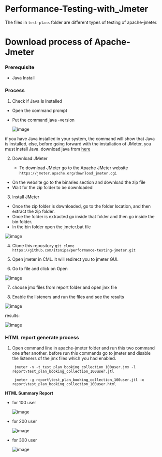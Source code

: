 # Performance-Testing-with_Jmeter


The files in ```test-plans``` folder are different types of testing of apache-jmeter.

# Download process of Apache-Jmeter

### **Prerequisite**

- Java Install

### **Process**

1. Check if Java Is Installed
- Open the command prompt
- Put the command java -version


  ![image](https://github.com/user-attachments/assets/1979e523-80be-481c-bcf7-806ce634b48b)

if you have Java installed in your system, the command will show that Java is installed, else, before going forward with the installation of JMeter, you must install Java. download java from [here](https://www.oracle.com/java/technologies/downloads/)


2. Download JMeter

   - To download JMeter go to the Apache JMeter website
```https://jmeter.apache.org/download_jmeter.cgi```

- On the website go to the binaries section and download the zip file
- Wait for the zip folder to be downloaded

3.  Install JMeter
   - Once the zip folder is downloaded, go to the folder location, and then extract the zip folder.
   - Once the folder is extracted go inside that folder and then go inside the bin folder.
   - In the bin folder open the jmeter.bat file


![image](https://github.com/user-attachments/assets/56f4d80d-5976-410b-aa99-60ce6d6f2ea5)


4. Clone this repository
```git clone https://github.com/itsnipa/performance-testing-jmeter.git ```

5. Open jmeter in CML. it will redirect you to jmeter GUI.

   
6. Go to file and click on Open

![image](https://github.com/user-attachments/assets/44631686-3d77-41ba-9c36-1adcda12c2ab)

7. choose jmx files from report folder and open jmx file

8. Enable the listeners and run the files and see the results

![image](https://github.com/user-attachments/assets/62d51143-7c8a-475e-9824-41d4e0394ef4)

  results:

![image](https://github.com/user-attachments/assets/426f05ba-7fc5-4255-b078-41e5c9de6e9d)




  ### **HTML report generate process**


1. Open command line in apache-jmeter folder and run this two command one after another. before run this commands go to jmeter and disable the listeners of the jmx files which you had enabled.

   ```
    jmeter -n -t test_plan_booking_collection_100user.jmx -l report\test_plan_booking_collection_100user.jtl
   ```
   ```
    jmeter -g report\test_plan_booking_collection_100user.jtl -o report\test_plan_booking_collection_100user.html
   ```


**HTML Summary Report**

  - for 100 user


    ![image](https://github.com/user-attachments/assets/0b4fb9e5-abe1-4c1f-8102-348b2d8a2185)


 - for 200 user


   ![image](https://github.com/user-attachments/assets/0def7bdc-a34a-49ee-a5de-0fd71d388a19)


 - for 300 user


   ![image](https://github.com/user-attachments/assets/923202ae-112c-47f5-abc1-730023aaa569)




